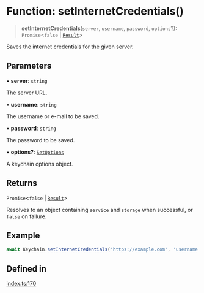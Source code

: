 # Function: setInternetCredentials()

> **setInternetCredentials**(`server`, `username`, `password`, `options`?): `Promise`\<`false` \| [`Result`](../type-aliases/Result.md)\>

Saves the internet credentials for the given server.

## Parameters

• **server**: `string`

The server URL.

• **username**: `string`

The username or e-mail to be saved.

• **password**: `string`

The password to be saved.

• **options?**: [`SetOptions`](../type-aliases/SetOptions.md)

A keychain options object.

## Returns

`Promise`\<`false` \| [`Result`](../type-aliases/Result.md)\>

Resolves to an object containing `service` and `storage` when successful, or `false` on failure.

## Example

```typescript
await Keychain.setInternetCredentials('https://example.com', 'username', 'password');
```

## Defined in

[index.ts:170](https://github.com/oblador/react-native-keychain/blob/6ec8fdb5b967a106085e74014d8072182c9fca28/src/index.ts#L170)
